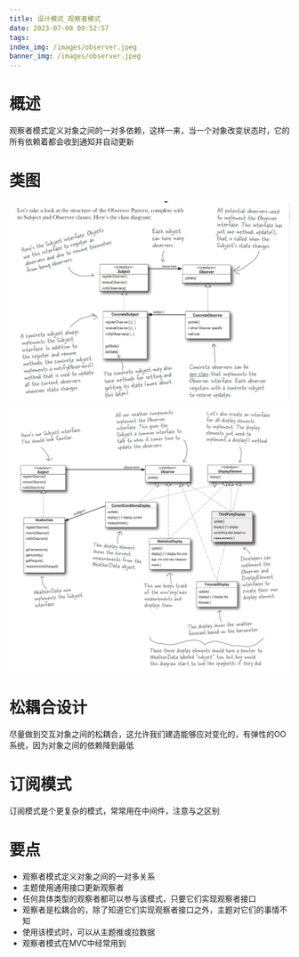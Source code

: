 ```yaml
---
title: 设计模式_观察者模式
date: 2023-07-08 09:52:57
tags:
index_img: /images/observer.jpeg
banner_img: /images/observer.jpeg
---
```


# 概述
观察者模式定义对象之间的一对多依赖，这样一来，当一个对象改变状态时，它的所有依赖着都会收到通知并自动更新

# 类图
![](/images/observer_normal.png)
![](/images/observer_exp.png)
# 松耦合设计
尽量做到交互对象之间的松耦合，这允许我们建造能够应对变化的，有弹性的OO系统，因为对象之间的依赖降到最低

# 订阅模式
订阅模式是个更复杂的模式，常常用在中间件，注意与之区别

# 要点
- 观察者模式定义对象之间的一对多关系
- 主题使用通用接口更新观察者
- 任何具体类型的观察者都可以参与该模式，只要它们实现观察者接口
- 观察者是松耦合的，除了知道它们实现观察者接口之外，主题对它们的事情不知
- 使用该模式时，可以从主题推或拉数据
- 观察者模式在MVC中经常用到

